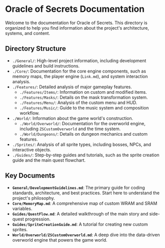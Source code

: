 # Oracle of Secrets Documentation

Welcome to the documentation for Oracle of Secrets. This directory is organized to help you find information about the project's architecture, systems, and content.

## Directory Structure

-   `./General/`: High-level project information, including development guidelines and build instructions.
-   `./Core/`: Documentation for the core engine components, such as memory maps, the player engine (`Link.md`), and system interaction analysis.
-   `./Features/`: Detailed analysis of major gameplay features.
    -   `./Features/Items/`: Information on custom and modified items.
    -   `./Features/Masks/`: Details on the mask transformation system.
    -   `./Features/Menu/`: Analysis of the custom menu and HUD.
    -   `./Features/Music/`: Guide to the music system and composition workflow.
-   `./World/`: Information about the game world's construction.
    -   `./World/Overworld/`: Documentation for the overworld engine, including `ZSCustomOverworld` and the time system.
    -   `./World/Dungeons/`: Details on dungeon mechanics and custom features.
-   `./Sprites/`: Analysis of all sprite types, including bosses, NPCs, and interactive objects.
-   `./Guides/`: Step-by-step guides and tutorials, such as the sprite creation guide and the main quest flowchart.

## Key Documents

-   **`General/DevelopmentGuidelines.md`**: The primary guide for coding standards, architecture, and best practices. Start here to understand the project's philosophy.
-   **`Core/MemoryMap.md`**: A comprehensive map of custom WRAM and SRAM variables.
-   **`Guides/QuestFlow.md`**: A detailed walkthrough of the main story and side-quest progression.
-   **`Guides/SpriteCreationGuide.md`**: A tutorial for creating new custom sprites.
-   **`World/Overworld/ZSCustomOverworld.md`**: A deep dive into the data-driven overworld engine that powers the game world.
